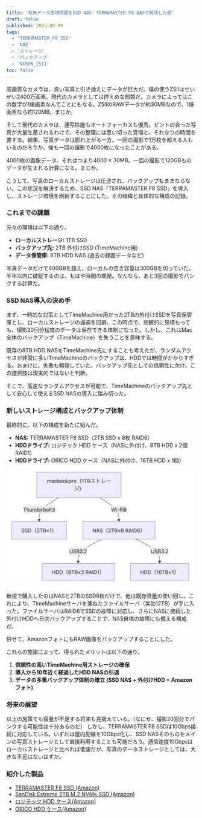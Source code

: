 ```yaml
---
title: '写真データ急増問題をSSD NAS：TERRAMASTER F8 NASで解決した話'
draft: false
published: 2025-08-08
tags:
  - 'TERRAMASTER_F8_SSD'
  - 'NAS'
  - 'ストレージ'
  - 'バックアップ'
  - 'NIKON_Z5II'
toc: false
---
```


高画質なカメラは、良い写真と引き換えにデータが巨大だ。僕の使うZ5IIはせいぜい2400万画素、現代のカメラとしては控えめな部類だ。カメラによってはこの数字が1億画素なんてことにもなる。Z5IIのRAWデータが約30MBなので、1億画素なら約120MB。まじか。

そして現代のカメラは、連写性能もオートフォーカスも優秀。ピントの合った写真が大量生産されるわけで、その整理には思い切った覚悟と、それなりの時間を要する。結果、写真データは膨れ上がる一方。一回の撮影で1万枚を超える人もいるのだろうか。僕も一回の撮影で4000枚になったことがある。

4000枚の画像データ、それはつまり4000 × 30MB。一回の撮影で120GBものデータが生まれる計算になる。まじか。

こうして、写真のローカルストレージは圧迫され、バックアップもままならない。この状況を解決するため、SSD NAS「TERRAMASTER F8 SSD」を導入し、ストレージ環境を刷新することにした。その経緯と具体的な構成の記録。

### これまでの課題

元々の環境は以下の通り。

-   **ローカルストレージ:** 1TB SSD
-   **バックアップ先:** 2TB 外付けSSD (TimeMachine用)
-   **データ保管庫:** 8TB HDD NAS (過去の録画データなど)

写真データだけで400GBを超え、ローカルの空き容量は300GBを切っていた。半年以内に破綻するのは、もはや時間の問題。なんなら、あと3回の撮影でパンクする計算だ。

### SSD NAS導入の決め手

まず、一時的な対策としてTimeMachine用だった2TBの外付けSSDを写真保管庫とし、ローカルストレージの逼迫を回避。この時点で、悲観的に見積もっても、撮影20回分程度のデータは保存できる体制になった。しかし、これはMac全体のバックアップ（TimeMachine）を失うことを意味する。

既存の8TB HDD NASをTimeMachine先にすることも考えたが、ランダムアクセスが非常に多いTimeMachineのバックアップは、HDDでは時間がかかりすぎる。おまけに、失敗も頻発していた。バックアップ先としての信頼性に欠け、この選択肢は現実的ではないと判断。

そこで、高速なランダムアクセスが可能で、TimeMachineのバックアップ先として安心して使えるSSD NASの導入に踏み切った。

### 新しいストレージ構成とバックアップ体制

最終的に、以下の構成を新たに組んだ。

-   **NAS:** TERRAMASTER F8 SSD（2TB SSD x 8枚 RAID6）
-   **HDDドライブ:** ロジテック HDD ケース（NASに外付け、8TB HDD x 2個 RAID1）
-   **HDDドライブ:** ORICO HDD ケース（NASに外付け、16TB HDD x 1個）

![](_assets/Pasted%20image%2020250821080803.png)

新規で購入したのはNASと2TBのSSD8枚だけで、他は既存資産の使い回し。これにより、TimeMachineサーバを兼ねたファイルサーバ（実効12TB）が手に入った。ファイルサーバはRAID6でSSDの故障に対応し、さらにNASに接続した外付けHDDへ日次バックアップすることで、NAS自体の故障にも備える構成だ。

併せて、AmazonフォトにもRAW画像をバックアップすることにした。

これらの施策によって、得られたメリットは以下の通り。

1.  **信頼性の高いTimeMachine用ストレージの確保**
2.  **導入から10年近く経過したHDD NASの引退**
3.  **データの多重バックアップ体制の確立 (SSD NAS + 外付けHDD + Amazonフォト)**

### 将来の展望

以上の施策でも容量が不足する将来も見据えている。（なにせ、撮影20回分でパンクする可能性は十分あるのだ）
しかし、TERRAMASTER F8 SSDは10Gbps接続に対応している。いずれは屋内配線を10Gbps化し、SSD NASそのものをメインの写真ストレージとして直接利用することも可能だろう。通信速度10Gbpsはローカルストレージと比べれば低速だが、写真のデータストレージとしては、大きな不足はないはずだ。

### 紹介した製品

-   [TERRAMASTER F8 SSD (Amazon)](https://amzn.to/4fryTJz)
-   [SanDisk Extreme 2TB M.2 NVMe SSD (Amazon)](https://amzn.to/40Y8ehw)
-   [ロジテック HDD ケース(Amazon)](https://amzn.to/4moZFoG)
-   [ORICO HDD ケース(Amazon)](https://amzn.to/3UVMD5U)